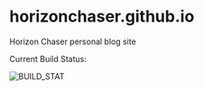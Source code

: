 # horizonchaser.github.io
Horizon Chaser personal blog site

Current Build Status: 

![BUILD_STAT](https://github.com/HorizonChaser/horizonchaser.github.io/workflows/Bulid-Sync/badge.svg?branch=backup)